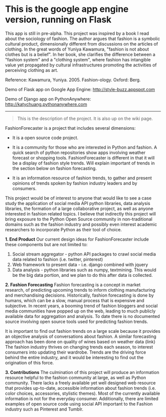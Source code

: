 # This is the google app engine version, running on Flask

This app is still in pre-alpha. This project was inspired by a book I read about the sociology of fashion. The author argues that fashion is a symbolic cultural product, dimensionally different from discussions on the articles of clothing. In the great words of Yuniya Kawamura, "fashion is not about clothes but is a belief". In her book, she clarifies the difference between a "fashion system" and a "clothing system", where fashion has intangible value yet propagated by cultural infrastructures promoting the activities of perceiving clothing as art.

Reference: Kawamura, Yuniya. 2005. Fashion-ology. Oxford: Berg.

Demo of Flask app on Google App Engine: http://style-buzz.appspot.com

Demo of Django app on PythonAnywhere: http://katychuang.pythonanywhere.com

------

> This is the description of the project. It is also up on the wiki page.

FashionForecaster is a project that includes several dimensions:

* It is a open source code project.

* It is a community for those who are interested in Python and fashion. A quick search of python repositories show apps involving weather forecast or shopping tools. FashionForecaster is different in that it will be a display of fashion style trends. Will explain important of trends in the section below on fashion forecasting.

* It is an information resource of fashion trends, to gather and present opinions of trends spoken by fashion industry leaders and by consumers.

This project would be of interest to anyone that would like to see a case study the application of social media API python libraries, data analysis libraries, the formation of a large collaborative project, as well as anyone interested in fashion related topics. I believe that indirectly this project will bring exposure to the Python Open Source community in non-traditional domains such as the fashion industry and possibly even interest academic researchers to incorporate Python as their tool of choice. 

**1. End Product** Our current design ideas for FashionForecaster include these components but are not limited to: 

1. Social stream aggregator - python API packages to crawl social media data related to fashion (i.e. twitter, pinterest) 
2. Web framework to present data - i.e. django combined with jquery 
3. Data analysis - python libraries such as numpy, textmining. This would be the big data portion, and we plan to do this after data is collected.

**2. Fashion Forecasting** Fashion forecasting is a concept in market research, of predicting upcoming trends to inform clothing manufacturing and merchandising decisions. Historically, fashion forecasting is done by humans, which can be a slow, manual process that is expensive and subjective. In recent years, a booming trend of fashion bloggers and social media communities have popped up on the web, leading to much publicly available data for aggregation and analysis. To date there is no documented source involving open source tools used for predicting fashion trends.

It is important to find out fashion trends on a large scale because it provides an objective analysis of conversations about fashion. A similar forecasting approach has been done on quality of wines based on weather data (link) The fashion industry thrives on changing trends each season, to interest consumers into updating their wardrobe. Trends are the driving force behind the entire industry, and it would be interesting to find out the origination of this force.

**3. Contributions** The culmination of this project will produce an information resource helpful to the fashion community at large, as well as Python community. There lacks a freely available yet well designed web resource that provides up-to-date, accessible information about fashion trends (i.e. color choices, accessories, stylistic themes). Most of the currently available information is not for the everyday consumer. Additionally, there are limited examples of open source code using social API important to the Fashion industry such as Pinterest and Tumblr.
